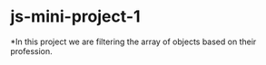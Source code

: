 # js-mini-project-1

*In this project we are filtering the array of objects based on their profession.
